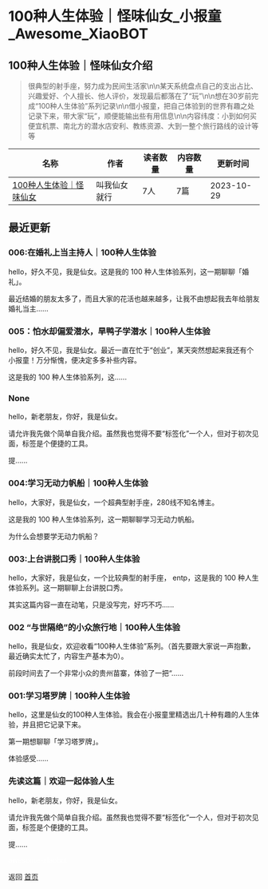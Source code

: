 # 100种人生体验｜怪味仙女_小报童_Awesome_XiaoBOT

## 100种人生体验｜怪味仙女介绍
> 很典型的射手座，努力成为民间生活家\n\n某天系统盘点自己的支出占比、兴趣爱好、个人擅长、他人评价，发现最后都落在了“玩”\n\n想在30岁前完成“100种人生体验”系列记录\n\n借小报童，把自己体验到的世界有趣之处记录下来，带大家“玩”，顺便能输出些有用信息\n\n内容纬度：小到如何买便宜机票、南北方的潜水店安利、教练资源、大到一整个旅行路线的设计等等  
  


|名称|作者|读者数量|内容数量|更新时间|
|---|---|---|---|---|
|[100种人生体验｜怪味仙女](https://xiaobot.net/p/free1234?refer=9c3f1c95-a052-465a-9902-f6d75080262a)|叫我仙女就行|7人|7篇|2023-10-29|

## 最近更新
### 006:在婚礼上当主持人｜100种人生体验

hello，好久不见，我是仙女。这是我的 100 种人生体验系列，这一期聊聊「婚礼」。

最近结婚的朋友太多了，而且大家的花活也越来越多，让我不由想起我去年给朋友婚礼当主......

### 005：怕水却偏爱潜水，旱鸭子学潜水｜100种人生体验

hello，好久不见，我是仙女。最近一直在忙于“创业”，某天突然想起来我还有个小报童！万分惭愧，便决定多多补些内容。

这是我的 100 种人生体验系列，这......

### None

hello，新老朋友，你好，我是仙女。

请允许我先做个简单自我介绍。虽然我也觉得不要“标签化”一个人，但对于初次见面，标签是个便捷的工具。

提......

### 004:学习无动力帆船｜100种人生体验

hello，大家好，我是仙女，一个超典型射手座，280线不知名博主。

这是我的 100 种人生体验系列，这一期聊聊学习无动力帆船。

为什么会想要学无动力帆船？

### 003:上台讲脱口秀｜100种人生体验

hello，大家好，我是仙女，一个比较典型的射手座， entp，这是我的 100 种人生体验系列。这一期聊聊上台讲脱口秀。

其实这篇内容一直在动笔，只是没写完，好巧不巧......

### 002 “与世隔绝”的小众旅行地｜100种人生体验

hello，我是仙女，欢迎收看“100种人生体验”系列。（首先要跟大家说一声抱歉，最近确实太忙了，内容生产基本为0）。

前段时间去了一个非常小众的贵州苗寨，体验了一把“......

### 001:学习塔罗牌｜100种人生体验

hello，这里是仙女的100种人生体验。我会在小报童里精选出几十种有趣的人生体验，并且把它记录下来。

第一期想聊聊「学习塔罗牌」。

体验感受......

### 先读这篇｜欢迎一起体验人生

hello，新老朋友，你好，我是仙女。

请允许我先做个简单自我介绍。虽然我也觉得不要“标签化”一个人，但对于初次见面，标签是个便捷的工具。

提......


<a href="https://github.com/Reno9527/awesome-xiaobot" style="color: white; text-decoration: none;">awesome-xiaobot</a>

返回 [首页](../README.md)
